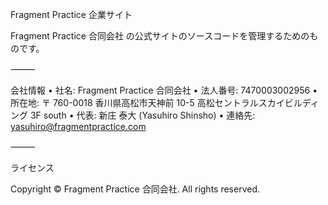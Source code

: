 Fragment Practice 企業サイト

Fragment Practice 合同会社 の公式サイトのソースコードを管理するためのものです。

⸻

会社情報
• 社名: Fragment Practice 合同会社
• 法人番号: 7470003002956
• 所在地: 〒 760-0018 香川県高松市天神前 10-5 高松セントラルスカイビルディング 3F south
• 代表: 新庄 泰大 (Yasuhiro Shinsho)
• 連絡先: yasuhiro@fragmentpractice.com

⸻

ライセンス

Copyright © Fragment Practice 合同会社. All rights reserved.
